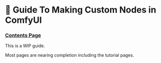 # 🧩 Guide To Making Custom Nodes in ComfyUI 

### [Contents Page](https://github.com/Suzie1/ComfyUI_Guide_To_Making_Custom_Nodes/wiki)

This is a WIP guide.

Most pages are nearing completion including the tutorial pages.


